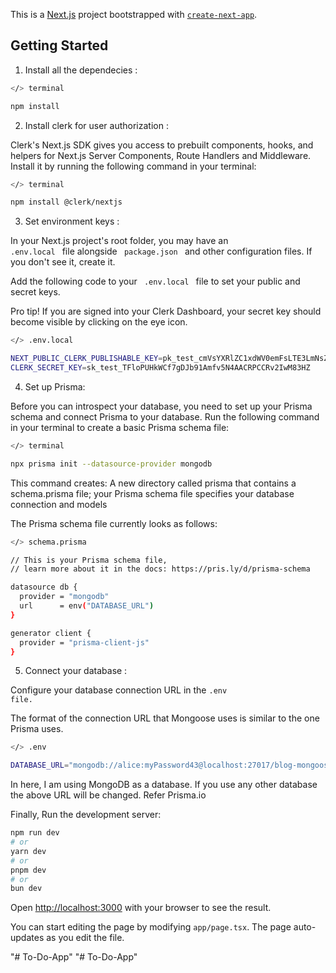 This is a [Next.js](https://nextjs.org/) project bootstrapped with [`create-next-app`](https://github.com/vercel/next.js/tree/canary/packages/create-next-app).

## Getting Started

1. Install all the dependecies :

```bash
</> terminal

npm install 
```

2. Install clerk for user authorization :
   
Clerk's Next.js SDK gives you access to prebuilt components, hooks, and helpers for Next.js Server Components, Route Handlers and Middleware. Install it by running the following command in your terminal:

```bash
</> terminal

npm install @clerk/nextjs
```
3. Set environment keys :
   
In your Next.js project's root folder, you may have an <code> .env.local </code> file alongside <code> package.json </code> and other configuration files. If you don't see it, create it.

Add the following code to your <code> .env.local </code> file to set your public and secret keys.

Pro tip! If you are signed into your Clerk Dashboard, your secret key should become visible by clicking on the eye icon.

```bash
</> .env.local

NEXT_PUBLIC_CLERK_PUBLISHABLE_KEY=pk_test_cmVsYXRlZC1xdWV0emFsLTE3LmNsZXJrLmFjY291bnRzLmRldiQ
CLERK_SECRET_KEY=sk_test_TFloPUHkWCf7gDJb91Amfv5N4AACRPCCRv2IwM83HZ
```
4. Set up Prisma:
   
Before you can introspect your database, you need to set up your Prisma schema and connect Prisma to your database. Run the following command in your terminal to create a basic Prisma schema file:

```bash
</> terminal

npx prisma init --datasource-provider mongodb
```

This command creates:
A new directory called prisma that contains a schema.prisma file; your Prisma schema file specifies your database connection and models

The Prisma schema file currently looks as follows:

```bash
</> schema.prisma

// This is your Prisma schema file,
// learn more about it in the docs: https://pris.ly/d/prisma-schema

datasource db {
  provider = "mongodb"
  url      = env("DATABASE_URL")
}

generator client {
  provider = "prisma-client-js"
}
```
5. Connect your database :
   
Configure your database connection URL in the <code>.env file.</code>

The format of the connection URL that Mongoose uses is similar to the one Prisma uses.

```bash
</> .env

DATABASE_URL="mongodb://alice:myPassword43@localhost:27017/blog-mongoose"
```
In here, I am using MongoDB as a database. If you use any other database the above URL will be changed. Refer Prisma.io

Finally, Run the development server:

```bash
npm run dev
# or
yarn dev
# or
pnpm dev
# or
bun dev
```

Open [http://localhost:3000](http://localhost:3000) with your browser to see the result.

You can start editing the page by modifying `app/page.tsx`. The page auto-updates as you edit the file.


"# To-Do-App" 
"# To-Do-App" 
